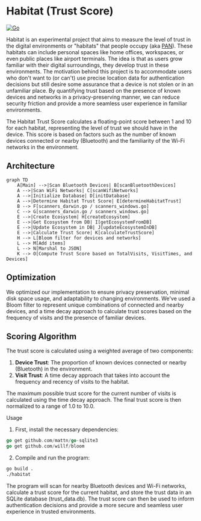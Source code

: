 # Habitat (Trust Score)

[![Go](https://github.com/rmcvey/habitat/actions/workflows/go.yml/badge.svg?branch=main)](https://github.com/rmcvey/habitat/actions/workflows/go.yml)

Habitat is an experimental project that aims to measure the level of trust in the digital environments or "habitats" that people occupy (aka [PAN](https://en.wikipedia.org/wiki/Personal_area_network)). These habitats can include personal spaces like home offices, workspaces, or even public places like airport terminals. The idea is that as users grow familiar with their digital surroundings, they develop trust in these environments. The motivation behind this project is to accommodate users who don't want to (or can't) use precise location data for authentication decisions but still desire some assurance that a device is not stolen or in an unfamiliar place. By quantifying trust based on the presence of known devices and networks in a privacy-preserving manner, we can reduce security friction and provide a more seamless user experience in familiar environments.

The Habitat Trust Score calculates a floating-point score between 1 and 10 for each habitat, representing the level of trust we should have in the device. This score is based on factors such as the number of known devices connected or nearby (Bluetooth) and the familiarity of the Wi-Fi networks in the environment.

## Architecture

```mermaid
graph TD
    A[Main] -->|Scan Bluetooth Devices| B[scanBluetoothDevices]
    A -->|Scan WiFi Networks| C[scanWifiNetworks]
    A -->|Initialize Database| D[initDatabase]
    A -->|Determine Habitat Trust Score| E[determineHabitatTrust]
    B --> F[scanners_darwin.go / scanners_windows.go]
    C --> G[scanners_darwin.go / scanners_windows.go]
    E -->|Create Ecosystem| H[createEcosystem]
    E -->|Get Ecosystem from DB| I[getEcosystemFromDB]
    E -->|Update Ecosystem in DB| J[updateEcosystemInDB]
    E -->|Calculate Trust Score| K[calculateTrustScore]
    H --> L[Bloom filter for devices and networks]
    L --> M[Add items]
    L --> N[Marshal to JSON]
    K --> O[Compute Trust Score based on TotalVisits, VisitTimes, and Devices]
```

## Optimization

We optimized our implementation to ensure privacy preservation, minimal disk space usage, and adaptability to changing environments. We've used a Bloom filter to represent unique combinations of connected and nearby devices, and a time decay approach to calculate trust scores based on the frequency of visits and the presence of familiar devices.

## Scoring Algorithm

The trust score is calculated using a weighted average of two components:

1. **Device Trust**: The proportion of known devices connected or nearby (Bluetooth) in the environment.
2. **Visit Trust**: A time decay approach that takes into account the frequency and recency of visits to the habitat.

The maximum possible trust score for the current number of visits is calculated using the time decay approach. The final trust score is then normalized to a range of 1.0 to 10.0.

Usage

1. First, install the necessary dependencies:

```go
go get github.com/mattn/go-sqlite3
go get github.com/willf/bloom
```

2. Compile and run the program:

```css
go build .
./habitat
```

The program will scan for nearby Bluetooth devices and Wi-Fi networks, calculate a trust score for the current habitat, and store the trust data in an SQLite database (trust_data.db). The trust score can then be used to inform authentication decisions and provide a more secure and seamless user experience in trusted environments.